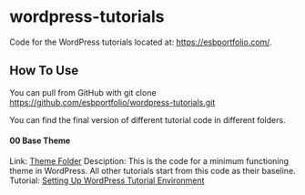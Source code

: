# wordpress-tutorials
Code for the WordPress tutorials located at: https://esbportfolio.com/.

## How To Use
You can pull from GitHub with 
    git clone https://github.com/esbportfolio/wordpress-tutorials.git

You can find the final version of different tutorial code in different folders.

#### 00 Base Theme
Link: [Theme Folder][1]
Desciption: This is the code for a minimum functioning theme in WordPress.  All other tutorials start from this code as their baseline.
Tutorial: [Setting Up WordPress Tutorial Environment][2]

[1]: 00__Base_Theme/tutorial-theme
[2]: https://esbportfolio.com/2023/07/15/setting-up-wordpress-tutorial-environment/